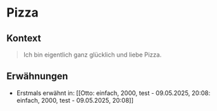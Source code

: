 # Pizza

## Kontext

> Ich bin eigentlich ganz glücklich und liebe Pizza.

## Erwähnungen

- Erstmals erwähnt in: [[Otto: einfach, 2000, test - 09.05.2025, 20:08: einfach, 2000, test - 09.05.2025, 20:08]]
